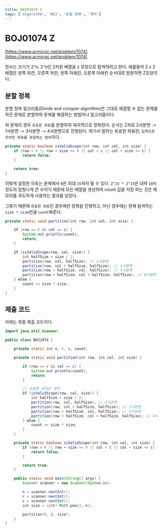 ```yaml
---
title: BOJ01074 Z
tags: ['algorithm', 'BOJ', '분할 정복', '재귀']
---
```


# BOJ01074 Z

[https://www.acmicpc.net/problem/1074](https://www.acmicpc.net/problem/1074)

한수는 크기가 2^n, 2^n인 2차원 배열을 z 모양으로 탐색하려고 한다. 예를들어 2 x 2배열은 왼쪽 위칸, 오른쪽 위칸, 왼쪽 아래칸, 오른쪽 아래칸 순서대로 방문하면 Z모양이다.

## 분할 정복 

분할 정복 알고리즘(Divide and conquer algorithm)은 그대로 해결할 수 없는 문제를 작은 문제로 분할하여 문제를 해결하는 방법이나 알고리즘이다.

위 문제의 경우 `유효한 좌표`를 분할하여 재귀적으로 정복한다. 순서는 Z자로 2사분면 -> 1사분면 -> 3사분면 -> 4사분면으로 진행된다. 여기서 말하는 유효한 좌표란, `입력으로 주어진 좌표를 포함하는 범위`이다. 

```java
private static boolean isValidScope(int row, int col, int size) {
    if (row > r || row + size <= r || col > c || col + size <= c) {
        return false;
    }

    return true;
}
```

이렇게 설정한 이유는 문제에서 `N`은 최대 `15`까지 될 수 있다. `2^15 * 2^15`은 대략 `10억` 정도의 엄청나게 큰 수이기 때문에 모든 배열을 생성하여 count 값을 저장 하는 것은 메모리를 과도하게 사용하는 결과를 낳았다.

그렇기 때문에 `유효한 좌표`인 경우에만 정복을 진행하고, 아닌 경우에는 현재 탐색하는 `size * size`만큼 `count`해준다.

```java
private static void partition(int row, int col, int size) {

    if (row == r && col == c) {
        System.out.println(count);
        return;
    }

    if (isValidScope(row, col, size)) {
        int halfSize = size / 2;
        partition(row, col, halfSize); // 2사분면
        partition(row, col + halfSize, halfSize); // 1사분면
        partition(row + halfSize, col, halfSize); // 3사분면
        partition(row + halfSize, col + halfSize, halfSize); // 4사분면
    } else {
        count += size * size;
    }
}
```

## 제출 코드 

아래는 최종 제출 코드이다.

```java
import java.util.Scanner;

public class BOJ1074 {

    private static int n, r, c, count;

    private static void partition(int row, int col, int size) {

        if (row == r && col == c) {
            System.out.println(count);
            return;
        }

        // 유효한 범위인 경우
        if (isValidScope(row, col, size)) {
            int halfSize = size / 2;
            partition(row, col, halfSize); // 2사분면
            partition(row, col + halfSize, halfSize); // 1사분면
            partition(row + halfSize, col, halfSize); // 3사분면
            partition(row + halfSize, col + halfSize, halfSize); // 4사분면
        } else {
            count += size * size;
        }
    }

    private static boolean isValidScope(int row, int col, int size) {
        if (row > r || row + size <= r || col > c || col + size <= c) {
            return false;
        }

        return true;
    }

    public static void main(String[] args) {
        Scanner scanner = new Scanner(System.in);

        n = scanner.nextInt();
        r = scanner.nextInt();
        c = scanner.nextInt();
        int size = (int) Math.pow(2, n);

        partition(0, 0, size);
    }
}
```

<TagLinks />